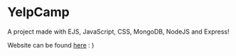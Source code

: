 # YelpCamp

A project made with EJS, JavaScript, CSS, MongoDB, NodeJS and Express!

Website can be found [here](https://yelpcamp-jasmine.fly.dev/) : )
